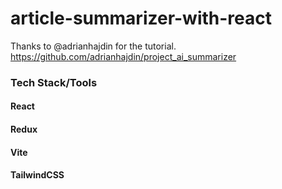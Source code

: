 # article-summarizer-with-react

Thanks to @adrianhajdin for the tutorial.
https://github.com/adrianhajdin/project_ai_summarizer

### Tech Stack/Tools

#### React

#### Redux

#### Vite

#### TailwindCSS
